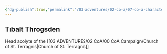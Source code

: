 ```yaml
---
{"dg-publish":true,"permalink":"/03-adventures/02-co-a/07-co-a-characters/tibalt-throgsden/","tags":["Interlopers","CoA"]}
---
```



##  Tibalt Throgsden
Head acolyte of the [[03 ADVENTURES/02 CoA/00 CoA Campaign/Church of St. Terragnis\|Church of St. Terragnis]]

